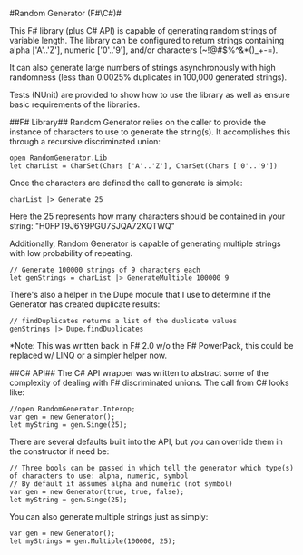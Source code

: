 #Random Generator (F\#\\C\#)#

This F# library (plus C# API) is capable of generating random strings of variable length.  The library can be configured to return strings containing alpha ['A'..'Z'], numeric ['0'..'9'], and/or characters (~!@#$%^&\*()_+-=). 

It can also generate large numbers of strings asynchronously with high randomness (less than 0.0025% duplicates in 100,000 generated strings).

Tests (NUnit) are provided to show how to use the library as well as ensure basic requirements of the libraries.

##F\# Library##
Random Generator relies on the caller to provide the instance of characters to use to generate the string(s). It accomplishes this through a recursive discriminated union:

	open RandomGenerator.Lib
	let charList = CharSet(Chars ['A'..'Z'], CharSet(Chars ['0'..'9'])

Once the characters are defined	the call to generate is simple:

	charList |> Generate 25
	
Here the 25 represents how many characters should be contained in your string: "H0FPT9J6Y9PGU7SJQA72XQTWQ"

Additionally, Random Generator is capable of generating multiple strings with low probability of repeating.

	// Generate 100000 strings of 9 characters each
	let genStrings = charList |> GenerateMultiple 100000 9
	
There's also a helper in the Dupe module that I use to determine if the Generator has created duplicate results:

	// findDuplicates returns a list of the duplicate values
	genStrings |> Dupe.findDuplicates

*Note: This was written back in F# 2.0 w/o the F# PowerPack, this could be replaced w/ LINQ or a simpler helper now.

##C\# API##
The C# API wrapper was written to abstract some of the complexity of dealing with F# discriminated unions.
The call from C# looks like:

	//open RandomGenerator.Interop;
	var gen = new Generator();
	let myString = gen.Singe(25);

There are several defaults built into the API, but you can override them in the constructor if need be:

	// Three bools can be passed in which tell the generator which type(s) of characters to use: alpha, numeric, symbol
	// By default it assumes alpha and numeric (not symbol)
	var gen = new Generator(true, true, false);
	let myString = gen.Singe(25);

You can also generate multiple strings just as simply:

	var gen = new Generator();
	let myStrings = gen.Multiple(100000, 25);
